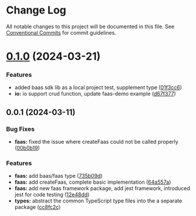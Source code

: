 # Change Log

All notable changes to this project will be documented in this file.
See [Conventional Commits](https://conventionalcommits.org) for commit guidelines.

# [0.1.0](https://github.com/anran758/mincloudx/compare/@mincloudx/faas@0.0.1...@mincloudx/faas@0.1.0) (2024-03-21)

### Features

- added baas sdk lib as a local project test, supplement type ([01f3cc6](https://github.com/anran758/mincloudx/commit/01f3cc6ab6a993a0f27f2c14deb1ec525e7c3c52))
- **io:** io support crud function, update faas-demo example ([d67f377](https://github.com/anran758/mincloudx/commit/d67f377c564d0935679c06d2c5c357d064321aae))

## 0.0.1 (2024-03-11)

### Bug Fixes

- **faas:** fixed the issue where createFaas could not be called properly ([00b0b19](https://github.com/anran758/mincloudx/commit/00b0b194ab165332fd3c9058649e89ce9e99e8f7))

### Features

- **faas:** add baas/faas type ([735b09d](https://github.com/anran758/mincloudx/commit/735b09d41de4f8659d765315a3dfb1d62f5b96f5))
- **faas:** add createFaas, complete basic implementation ([64a557a](https://github.com/anran758/mincloudx/commit/64a557a85aa64995e0a44a432d1f93b9f1a18306))
- **faas:** add new faas framework package, add jest framework, introduced jest for code testing ([12e48dd](https://github.com/anran758/mincloudx/commit/12e48dd7d07a8334f3f3ee52ce39bae807e93f6d))
- **types:** abstract the common TypeScript type files into the a separate package ([cc8fc2c](https://github.com/anran758/mincloudx/commit/cc8fc2cb64865a330043afc800150aca7abca6d1))
